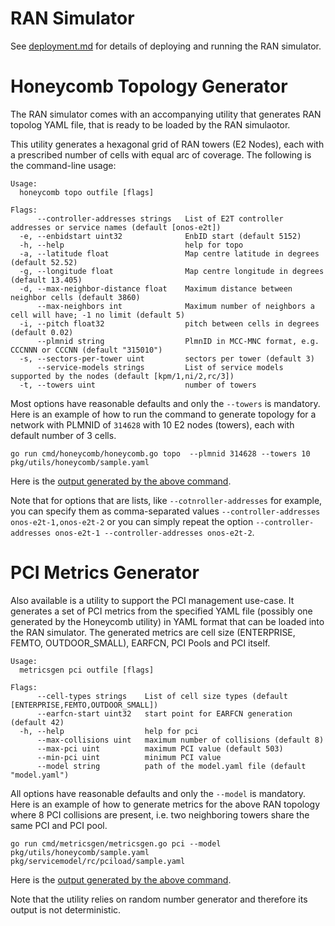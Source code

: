 # RAN Simulator
See [deployment.md](deployment.md) for details of deploying and running the RAN simulator.

# Honeycomb Topology Generator

The RAN simulator comes with an accompanying utility that generates RAN topolog
YAML file, that is ready to be loaded by the RAN simulaotor.

This utility generates a hexagonal grid of RAN towers (E2 Nodes), each with a prescribed
number of cells with equal arc of coverage. The following is the command-line usage:

```
Usage:
  honeycomb topo outfile [flags]

Flags:
      --controller-addresses strings   List of E2T controller addresses or service names (default [onos-e2t])
  -e, --enbidstart uint32              EnbID start (default 5152)
  -h, --help                           help for topo
  -a, --latitude float                 Map centre latitude in degrees (default 52.52)
  -g, --longitude float                Map centre longitude in degrees (default 13.405)
  -d, --max-neighbor-distance float    Maximum distance between neighbor cells (default 3860)
      --max-neighbors int              Maximum number of neighbors a cell will have; -1 no limit (default 5)
  -i, --pitch float32                  pitch between cells in degrees (default 0.02)
      --plmnid string                  PlmnID in MCC-MNC format, e.g. CCCNNN or CCCNN (default "315010")
  -s, --sectors-per-tower uint         sectors per tower (default 3)
      --service-models strings         List of service models supported by the nodes (default [kpm/1,ni/2,rc/3])
  -t, --towers uint                    number of towers
```

Most options have reasonable defaults and only the `--towers` is mandatory.
Here is an example of how to run the command to generate topology for a network with
PLMNID of `314628` with 10 E2 nodes (towers), each with default number of 3 cells.

```
go run cmd/honeycomb/honeycomb.go topo  --plmnid 314628 --towers 10 pkg/utils/honeycomb/sample.yaml
```

Here is the [output generated by the above command](../pkg/utils/honeycomb/sample.yaml).

Note that for options that are lists, like `--cotnroller-addresses` for example, you can specify
them as comma-separated values `--controller-addresses onos-e2t-1,onos-e2t-2` or you can simply
repeat the option `--controller-addresses onos-e2t-1 --controller-addresses onos-e2t-2`.

# PCI Metrics Generator

Also available is a utility to support the PCI management use-case. It generates a
set of PCI metrics from the specified YAML file (possibly one generated by the Honeycomb
utility) in YAML format that can be loaded into the RAN simulator. The generated
metrics are cell size (ENTERPRISE, FEMTO, OUTDOOR_SMALL), EARFCN, PCI Pools and PCI itself.


```
Usage:
  metricsgen pci outfile [flags]

Flags:
      --cell-types strings    List of cell size types (default [ENTERPRISE,FEMTO,OUTDOOR_SMALL])
      --earfcn-start uint32   start point for EARFCN generation (default 42)
  -h, --help                  help for pci
      --max-collisions uint   maximum number of collisions (default 8)
      --max-pci uint          maximum PCI value (default 503)
      --min-pci uint          minimum PCI value
      --model string          path of the model.yaml file (default "model.yaml")
```

All options have reasonable defaults and only the `--model` is mandatory.
Here is an example of how to generate metrics for the above RAN topology where 8
PCI collisions are present, i.e. two neighboring towers share the same PCI and PCI pool.

```
go run cmd/metricsgen/metricsgen.go pci --model pkg/utils/honeycomb/sample.yaml pkg/servicemodel/rc/pciload/sample.yaml
```

Here is the [output generated by the above command](../pkg/servicemodel/rc/pciload/sample.yaml).

Note that the utility relies on random number generator and therefore its output is not deterministic.